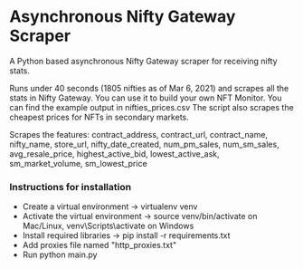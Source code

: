 # Asynchronous Nifty Gateway Scraper
A Python based asynchronous Nifty Gateway scraper for receiving nifty stats.

Runs under 40 seconds (1805 nifties as of Mar 6, 2021) and scrapes all the stats in Nifty Gateway. You can use it to build your own NFT Monitor. You can find the example output in nifties_prices.csv
The script also scrapes the cheapest prices for NFTs in secondary markets.

Scrapes the features:
contract_address,
contract_url,
contract_name,
nifty_name,
store_url,
nifty_date_created,
num_pm_sales,
num_sm_sales,
avg_resale_price,
highest_active_bid,
lowest_active_ask,
sm_market_volume,
sm_lowest_price

### Instructions for installation
- Create a virtual environment -> virtualenv venv
- Activate the virtual environment -> source venv/bin/activate on Mac/Linux, venv\Scripts\activate on Windows
- Install required libraries -> pip install -r requirements.txt
- Add proxies file named "http_proxies.txt"
- Run python main.py
